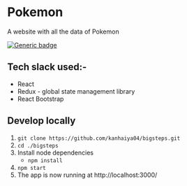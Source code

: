 # Pokemon

A website with all the data of Pokemon

[![Generic badge](https://img.shields.io/badge/view-demo-blue?style=for-the-badge)](https://bigsteps-ebon.vercel.app/) 

## Tech slack used:-

- React
- Redux - global state management library
- React Bootstrap 

## Develop locally

1. `git clone https://github.com/kanhaiya04/bigsteps.git` 
2. `cd ./bigsteps`
3. Install node dependencies 
   - `npm install`
4. `npm start`
5. The app is now running at http://localhost:3000/
